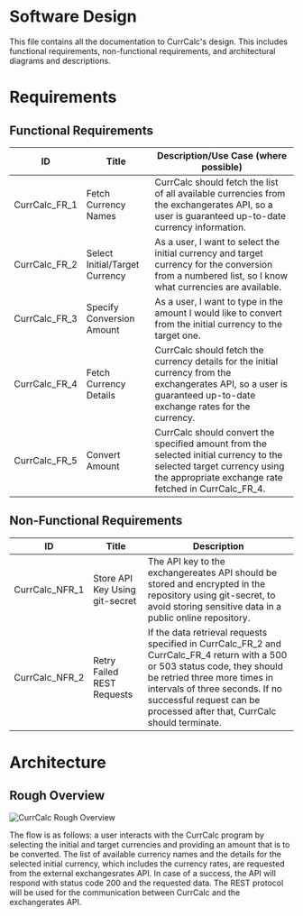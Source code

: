 # Software Design

This file contains all the documentation to CurrCalc's design. This includes functional requirements, non-functional requirements, and architectural diagrams and descriptions.

# Requirements

## Functional Requirements

| ID        	| Title                          | Description/Use Case (where possible)  														  |
| ------------- | ------------------------------ | ------------------------------------------------------------------------------------------------------------------------------------------------------ |
| CurrCalc_FR_1 | Fetch Currency Names 		 | CurrCalc should fetch the list of all available currencies from the exchangerates API, so a user is guaranteed up-to-date currency information. 	  |
| CurrCalc_FR_2 | Select Initial/Target Currency | As a user, I want to select the initial currency and target currency for the conversion from a numbered list, so I know what currencies are available. |
| CurrCalc_FR_3 | Specify Conversion Amount 	 | As a user, I want to type in the amount I would like to convert from the initial currency to the target one. |
| CurrCalc_FR_4 | Fetch Currency Details	 | CurrCalc should fetch the currency details for the initial currency from the exchangerates API, so a user is guaranteed up-to-date exchange rates for the currency. |
| CurrCalc_FR_5 | Convert Amount		 | CurrCalc should convert the specified amount from the selected initial currency to the selected target currency using the appropriate exchange rate fetched in CurrCalc_FR_4. |

## Non-Functional Requirements

| ID        	 | Title                          | Description																		   |
| -------------- | ------------------------------ | ------------------------------------------------------------------------------------------------------------------------------------------------------ |
| CurrCalc_NFR_1 | Store API Key Using git-secret | The API key to the exchangereates API should be stored and encrypted in the repository using git-secret, to avoid storing sensitive data in a public online repository. 	  |
| CurrCalc_NFR_2 | Retry Failed REST Requests 	  | If the data retrieval requests specified in CurrCalc_FR_2 and CurrCalc_FR_4 return with a 500 or 503 status code, they should be retried three more times in intervals of three seconds. If no successful request can be processed after that, CurrCalc should terminate.  |

# Architecture

## Rough Overview

![CurrCalc Rough Overview](https://github.com/DusDus3428/CPP_CurrCalc/blob/feature/01_design/documentation/images/diagrams/01_CurrCalc-RoughOverview.png "CurrCalc Rough Overview")

The flow is as follows: a user interacts with the CurrCalc program by selecting the initial and target currencies and providing an amount that is to be converted. The list of available currency names and the details for the selected initial currency, which includes the currency rates, are requested from the external exchangesrates API. In case of a success, the API will respond with status code 200 and the requested data. The REST protocol will be used for the communication between CurrCalc and the exchangerates API.